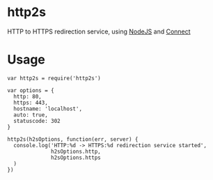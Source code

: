 # http2s
HTTP to HTTPS redirection service, using [NodeJS](http://nodejs.org) and
[Connect](http://senchalabs.github.com/connect)

# Usage

    var http2s = require('http2s')

    var options = {
      http: 80,
      https: 443,
      hostname: 'localhost',
      auto: true,
      statuscode: 302
    }

    http2s(h2sOptions, function(err, server) {
      console.log('HTTP:%d -> HTTPS:%d redirection service started',
                  h2sOptions.http,
                  h2sOptions.https
      )
    })

